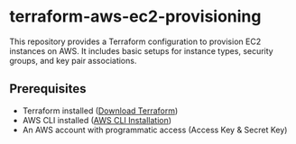# terraform-aws-ec2-provisioning

This repository provides a Terraform configuration to provision EC2 instances on AWS. It includes basic setups for instance types, security groups, and key pair associations.

## Prerequisites

- Terraform installed ([Download Terraform](https://www.terraform.io/downloads.html))
- AWS CLI installed ([AWS CLI Installation](https://docs.aws.amazon.com/cli/latest/userguide/install-cliv2.html))
- An AWS account with programmatic access (Access Key & Secret Key)
